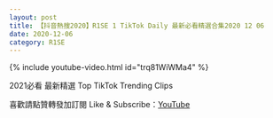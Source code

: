 ```yaml
---
layout: post
title: 【抖音熱搜2020】R1SE 1 TikTok Daily 最新必看精選合集2020 12 06
date: 2020-12-06
category: R1SE
---
```


{% include youtube-video.html id="trq81WiWMa4" %}

2021必看 最新精選 Top TikTok Trending Clips

喜歡請點贊轉發加訂閱 Like & Subscribe：[YouTube](https://www.youtube.com/channel/UCAoR7VcanIPd04uEq_GIylA/videos)


